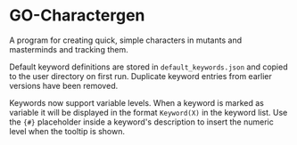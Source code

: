 # GO-Charactergen
A program for creating quick, simple characters in mutants and masterminds and tracking them.

Default keyword definitions are stored in `default_keywords.json` and copied to the
user directory on first run.
Duplicate keyword entries from earlier versions have been removed.

Keywords now support variable levels.  When a keyword is marked as variable it
will be displayed in the format `Keyword(X)` in the keyword list.  Use the `{#}`
placeholder inside a keyword's description to insert the numeric level when the
tooltip is shown.
